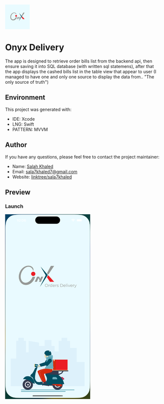 <img src="ios-onyx-delivery/Resources/Assets.xcassets/AppIcon.appiconset/Group 31.jpg" height="80">

# Onyx Delivery
The app is designed to retrieve order bills list from the backend api, then ensure saving it into SQL database (with written sql statemens), after that the app displays the cashed bills list in the table view that appear to user (I managed to have one and only one source to display the data from.. "The only source of truth")


## Environment
This project was generated with:
* IDE: Xcode
* LNG: Swift
* PATTERN: MVVM


## Author
If you have any questions, please feel free to contact the project maintainer:

- Name: [Salah Khaled](Https://www.linkedin.com/in/sala7khaled/)
- Email: sala7khaled7@gmail.com
- Website: [linktree/sala7khaled](https://linktr.ee/sala7khaled)
  

## Preview

### Launch
<img src="/Assets/1.png" alt="Demo" height="600px"/>
